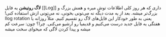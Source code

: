 **لاگ روتیشن** یه فایل [[Log]] داری که هر روز کلی اطلاعات توش میره و همش بزرگ و بزرگ‌تر میشه. بعد از یه مدت دیگه نه می‌تونی بخونی، نه می‌تونی ازش استفاده کنی! اlog rotation یعنی به طور خودکار این فایل‌های لاگ رو تقسیم کنیم. مثلاً روزانه یا هفتگی یه فایل جدید درست می‌کنیم و قدیمیا رو آرشیو می‌کنی. چرا؟ چون: سرعت کم میشه و پیدا کردن لاگی که میخوای سخت میشه